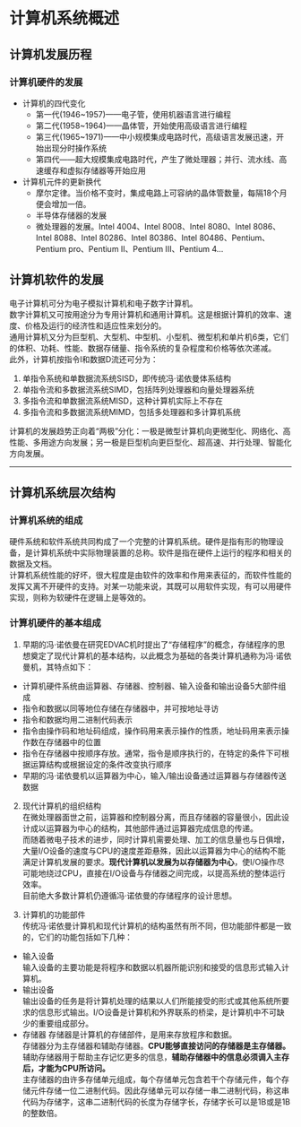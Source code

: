 # 计算机系统概述  
## 计算机发展历程  
### 计算机硬件的发展  
+ 计算机的四代变化
  - 第一代(1946~1957)——电子管，使用机器语言进行编程
  - 第二代(1958~1964)——晶体管，开始使用高级语言进行编程  
  - 第三代(1965~1971)——中小规模集成电路时代，高级语言发展迅速，开始出现分时操作系统  
  - 第四代——超大规模集成电路时代，产生了微处理器；并行、流水线、高速缓存和虚拟存储器等开始应用  
+ 计算机元件的更新换代  
  - 摩尔定律。当价格不变时，集成电路上可容纳的晶体管数量，每隔18个月便会增加一倍。  
  - 半导体存储器的发展
  - 微处理器的发展。Intel 4004、Intel 8008、Intel 8080、Intel 8086、Intel 8088、Intel 80286、Intel 80386、Intel 80486、Pentium、Pentium pro、Pentium II、Pentium III、Pentium 4...
## 计算机软件的发展  
电子计算机可分为电子模拟计算机和电子数字计算机。  
数字计算机又可按用途分为专用计算机和通用计算机。这是根据计算机的效率、速度、价格及运行的经济性和适应性来划分的。  
通用计算机又分为巨型机、大型机、中型机、小型机、微型机和单片机6类，它们的体积、功耗、性能、数据存储量、指令系统的复杂程度和价格等依次递减。  
此外，计算机按指令I和数据D流还可分为：  
1. 单指令系统和单数据流系统SISD，即传统冯·诺依曼体系结构  
2. 单指令流和多数据流系统SIMD，包括阵列处理器和向量处理器系统  
3. 多指令流和单数据流系统MISD，这种计算机实际上不存在  
4. 多指令流和多数据流系统MIMD，包括多处理器和多计算机系统  
  
计算机的发展趋势正向着“两极”分化：一极是微型计算机向更微型化、网络化、高性能、多用途方向发展；另一极是巨型机向更巨型化、超高速、并行处理、智能化方向发展。 

---
## 计算机系统层次结构  
### 计算机系统的组成  
硬件系统和软件系统共同构成了一个完整的计算机系统。硬件是指有形的物理设备，是计算机系统中实际物理装置的总称。软件是指在硬件上运行的程序和相关的数据及文档。  
计算机系统性能的好坏，很大程度是由软件的效率和作用来表征的，而软件性能的发挥又离不开硬件的支持。对某一功能来说，其既可以用软件实现，有可以用硬件实现，则称为软硬件在逻辑上是等效的。  
### 计算机硬件的基本组成  
1. 早期的冯·诺依曼在研究EDVAC机时提出了“存储程序”的概念，存储程序的思想奠定了现代计算机的基本结构，以此概念为基础的各类计算机通称为冯·诺依曼机，其特点如下：  
+ 计算机硬件系统由运算器、存储器、控制器、输入设备和输出设备5大部件组成  
+ 指令和数据以同等地位存储在存储器中，并可按地址寻访  
+ 指令和数据均用二进制代码表示  
+ 指令由操作码和地址码组成，操作码用来表示操作的性质，地址码用来表示操作数在存储器中的位置  
+ 指令在存储器中按顺序存放。通常，指令是顺序执行的，在特定的条件下可根据运算结构或根据设定的条件改变执行顺序  
+ 早期的冯·诺依曼机以运算器为中心，输入/输出设备通过运算器与存储器传送数据  
  
2. 现代计算机的组织结构  
在微处理器面世之前，运算器和控制器分离，而且存储器的容量很小，因此设计成以运算器为中心的结构，其他部件通过运算器完成信息的传递。  
而随着微电子技术的进步，同时计算机需要处理、加工的信息量也与日俱增，大量I/O设备的速度与CPU的速度差距悬殊，因此以运算器为中心的结构不能满足计算机发展的要求。**现代计算机以发展为以存储器为中心**，使I/O操作尽可能地绕过CPU，直接在I/O设备与存储器之间完成，以提高系统的整体运行效率。  
目前绝大多数计算机仍遵循冯·诺依曼的存储程序的设计思想。  

3. 计算机的功能部件  
传统冯·诺依曼计算机和现代计算机的结构虽然有所不同，但功能部件都是一致的，它们的功能包括如下几种：  
+  输入设备  
输入设备的主要功能是将程序和数据以机器所能识别和接受的信息形式输入计算机。  
+ 输出设备  
输出设备的任务是将计算机处理的结果以人们所能接受的形式或其他系统所要求的信息形式输出。I/O设备是计算机和外界联系的桥梁，是计算机中不可缺少的重要组成部分。  
+ 存储器
存储器是计算机的存储部件，是用来存放程序和数据。  
存储器分为主存储器和辅助存储器。**CPU能够直接访问的存储器是主存储器。** 辅助存储器用于帮助主存记忆更多的信息，**辅助存储器中的信息必须调入主存后，才能为CPU所访问。**  
主存储器的由许多存储单元组成，每个存储单元包含若干个存储元件，每个存储元件存储一位二进制代码。因此存储单元可以存储一串二进制代码，称这串代码为存储字，这串二进制代码的长度为存储字长，存储字长可以是1B或是1B的整数倍。  
